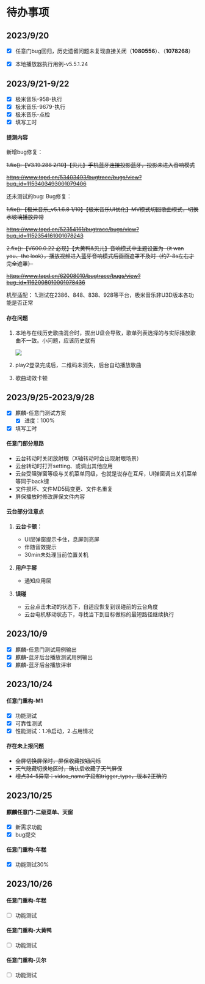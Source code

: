 # 待办事项

## 2023/9/20

- [x] 任意门bug回归，历史遗留问题未复现直接关闭（**1080556**）、（**1078268**）

- [x] 本地播放器执行用例-v5.5.1.24

  

## 2023/9/21-9/22

- [x] 极米音乐-958-执行
- [x] 极米音乐-9679-执行
- [x] 极米音乐-点检
- [x] 填写工时

#### 提测内容

新增bug修复：

 ~~1.fix():【V3.19.288 2/10】【贝儿】手机蓝牙连接投影蓝牙，投影未进入音响模式~~ 

~~https://www.tapd.cn/53403493/bugtrace/bugs/view?bug_id=1153403493001079406~~

还未测试的bug: Bug修复： 

~~1.fix():【极米音乐_v5.1.6.8 1/10】【极米音乐UI优化】MV模式切回歌曲模式，切换水玻璃播放异常~~ 

~~https://www.tapd.cn/52354161/bugtrace/bugs/view?bug_id=1152354161001078243~~

~~2.fix():【V600.0.22 必现】【大黄鸭&贝儿】音响模式中主题设置为（it wan you、the look），播放视频进入蓝牙音响模式后画面遮罩不及时（约7-8s左右才完全遮罩）~~ 

~~https://www.tapd.cn/62008010/bugtrace/bugs/view?bug_id=1162008010001078436~~

机型适配： 1.测试在2386、848、838、928等平台，极米音乐非U3D版本各功能是否正常

#### 存在问题

1. 本地与在线历史歌曲混合时，拔出U盘会导致，歌单列表选择的与实际播放歌曲不一致。小问题，应该历史就有

   ![](https://store.heytapimage.com/cdo-portal/feedback/202309/21/902f1f07d2d79c7ea081a13c4ad5248f.png)

2. play2登录完成后，二维码未消失，后台自动播放歌曲

3. 歌曲动效卡顿

   

## 2023/9/25-2023/9/28

- [x] 麒麟-任意门测试方案
  - [x] 进度：100%
- [x] 填写工时

#### 任意门部分思路

- 云台转动时关闭放射眼（X轴转动时会出现射眼场景）
- 云台转动时打开setting、或调出其他应用
- 云台受阻弹窗等级与关机菜单同级，也就是说存在互斥，UI弹窗调出关机菜单等同于back键
- 文件损坏、文件MD5码变更、文件名重复
- 屏保播放时修改屏保文件内容

#### 云台部分注意点

1. **云台卡顿**：
   - UI层弹窗提示卡住，息屏则亮屏
   - 伴随音效提示
   - 30min未处理当前位置关机

2. **用户手掰**
   - 通知应用层

3. **误碰**
   - 云台点击未动的状态下，自适应恢复到误碰前的云台角度
   - 云台电机移动状态下，寻找当下到目标做标的最短路径继续执行

## 2023/10/9

- [x] 麒麟-任意门测试用例输出
- [x] 麒麟-蓝牙后台播放测试用例输出
- [x] 麒麟-蓝牙后台播放评审

## 2023/10/24

#### 任意门重构-M1

- [x] 功能测试
- [x] 可靠性测试
- [x] 性能测试：1.冷启动，2.占用情况

#### 存在未上报问题

- ~~全屏切换屏保时，屏保收藏按钮闪烁~~
- ~~天气隐藏切换地区时，确认后收藏了天气屏保~~
- ~~埋点34-5异常：video_name字段和trigger_type，版本2正确的~~

## 2023/10/25

#### 麒麟任意门-二级菜单、天窗

- [x] 新需求功能
- [x] bug提交

#### 任意门重构-年糕

- [x] 功能测试30%

## 2023/10/26

#### 任意门重构-年糕

- [ ] 功能测试

#### 任意门重构-大黄鸭

- [ ] 功能测试

#### 任意门重构-贝尔

- [ ] 功能测试
